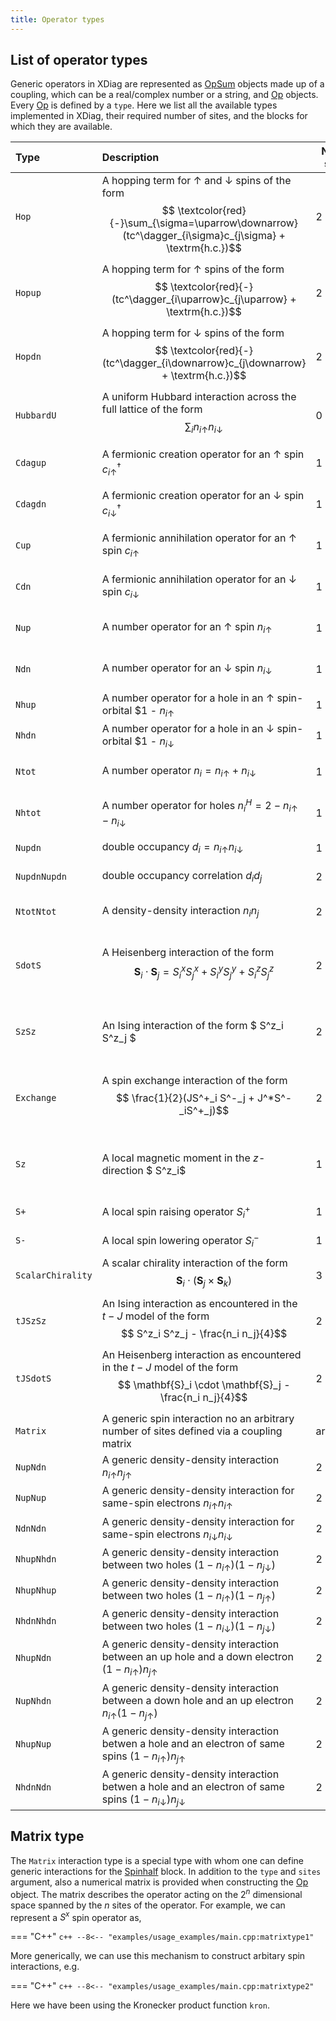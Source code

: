 ```yaml
---
title: Operator types
---
```


## List of operator types

Generic operators in XDiag are represented as [OpSum](opsum.md) objects made up of a coupling, which can be a real/complex number or a string, and [Op](op.md) objects. Every [Op](op.md) is defined by a `type`. Here we list all the available types implemented in XDiag, their required number of sites, and the blocks for which they are available.

| Type              | Description                                                                                                                                                                | No. of sites | Blocks                                                                          |
|:------------------|:---------------------------------------------------------------------------------------------------------------------------------------------------------------------------|--------------|---------------------------------------------------------------------------------|
| `Hop`             | A hopping term for $\uparrow$ and $\downarrow$ spins of the form $$ \textcolor{red}{-}\sum_{\sigma=\uparrow\downarrow} (tc^\dagger_{i\sigma}c_{j\sigma} + \textrm{h.c.})$$ | 2            | tJ, Electron, tJDistributed, ElectronDistributed                                |
| `Hopup`           | A hopping term for $\uparrow$ spins of the form $$ \textcolor{red}{-}(tc^\dagger_{i\uparrow}c_{j\uparrow} + \textrm{h.c.})$$                                               | 2            | tJ, Electron, tJDistributed, ElectronDistributed                                |
| `Hopdn`           | A hopping term for $\downarrow$ spins of the form $$ \textcolor{red}{-}(tc^\dagger_{i\downarrow}c_{j\downarrow} + \textrm{h.c.})$$                                         | 2            | tJ, Electron, tJDistributed, ElectronDistributed                                |
| `HubbardU`        | A uniform Hubbard interaction across the full lattice of the form $$ \sum_i n_{i\uparrow}n_{i\downarrow}$$                                                                 | 0            | Electron, ElectronDistributed                                                   |
| `Cdagup`          | A fermionic creation operator for an $\uparrow$ spin $c^\dagger_{i\uparrow}$                                                                                               | 1            | tJ, Electron, tJDistributed, ElectronDistributed                                |
| `Cdagdn`          | A fermionic creation operator for an $\downarrow$ spin $c^\dagger_{i\downarrow}$                                                                                           | 1            | tJ, Electron, tJDistributed, ElectronDistributed                                |
| `Cup`             | A fermionic annihilation operator for an $\uparrow$ spin $c_{i\uparrow}$                                                                                                   | 1            | tJ, Electron, tJDistributed, ElectronDistributed                                |
| `Cdn`             | A fermionic annihilation operator for an $\downarrow$ spin $c_{i\downarrow}$                                                                                               | 1            | tJ, Electron, tJDistributed, ElectronDistributed                                |
| `Nup`             | A number operator for an $\uparrow$ spin $n_{i\uparrow}$                                                                                                                   | 1            | tJ, Electron, tJDistributed, ElectronDistributed                                |
| `Ndn`             | A number operator for an $\downarrow$ spin $n_{i\downarrow}$                                                                                                               | 1            | tJ, Electron, tJDistributed, ElectronDistributed                                |
| `Nhup`            | A number operator for a hole in an $\uparrow$ spin-orbital $1 - $n_{i\uparrow}$                                                                                            | 1            | Electron                                                                        |
| `Nhdn`            | A number operator for a hole in an $\downarrow$ spin-orbital $1 - $n_{i\downarrow}$                                                                                        | 1            | Electron                                                                        |
| `Ntot`            | A number operator $n_i = n_{i\uparrow} + n_{i\downarrow}$                                                                                                                  | 1            | tJ, Electron, tJDistributed, ElectronDistributed                                |
| `Nhtot`           | A number operator for holes $n^H_i = 2 - n_{i\uparrow} - n_{i\downarrow}$                                                                                                  | 1            | tJ, Electron, tJDistributed, ElectronDistributed                                |
| `Nupdn`           | double occupancy $d_i = n_{i\uparrow} n_{i\downarrow}$                                                                                                                     | 1            | Electron, ElectronDistributed                                                   |
| `NupdnNupdn`      | double occupancy correlation $d_id_j$                                                                                                                                      | 2            | Electron, ElectronDistributed                                                   |
| `NtotNtot`        | A density-density interaction $n_i n_j$                                                                                                                                    | 2            | tJ, Electron, tJDistributed, ElectronDistributed                                |
| `SdotS`           | A Heisenberg interaction of the form $$ \mathbf{S}_i \cdot \mathbf{S}_j = S^x_iS^x_j + S^y_iS^y_j + S^z_iS^z_j$$                                                           | 2            | Spinhalf, tJ, Electron, SpinhalfDistributed, tJDistributed, ElectronDistributed |
| `SzSz`            | An Ising interaction of the form $ S^z_i S^z_j $                                                                                                                           | 2            | Spinhalf, tJ, Electron, SpinhalfDistributed, tJDistributed, ElectronDistributed |
| `Exchange`        | A spin exchange interaction of the form $$ \frac{1}{2}(JS^+_i S^-_j + J^*S^-_iS^+_j)$$                                                                                     | 2            | Spinhalf, tJ, Electron, SpinhalfDistributed, tJDistributed, ElectronDistributed |
| `Sz`              | A local magnetic moment in the $z$-direction $ S^z_i$                                                                                                                      | 1            | Spinhalf, tJ, Electron, SpinhalfDistributed, tJDistributed, ElectronDistributed |
| `S+`              | A local spin raising operator $S^+_i$                                                                                                                                      | 1            | Spinhalf, SpinhalfDistributed                                                   |
| `S-`              | A local spin lowering operator $S^-_i$                                                                                                                                     | 1            | Spinhalf, SpinhalfDistributed                                                   |
| `ScalarChirality` | A scalar chirality interaction of the form $$ \mathbf{S}_i \cdot ( \mathbf{S}_j \times  \mathbf{S}_k)$$                                                                    | 3            | Spinhalf                                                                        |
| `tJSzSz`          | An Ising interaction as encountered in the $t-J$ model of the form $$  S^z_i S^z_j - \frac{n_i n_j}{4}$$                                                                   | 2            | tJ, tJDistributed                                                               |
| `tJSdotS`         | An Heisenberg  interaction as encountered in the $t-J$ model of the form $$  \mathbf{S}_i \cdot \mathbf{S}_j - \frac{n_i n_j}{4}$$                                         | 2            | tJ, tJDistributed                                                               |
| `Matrix`          | A generic spin interaction no an arbitrary number of sites defined via a coupling matrix                                                                                   | arbitrary    | Spinhalf                                                                        |
| `NupNdn`          | A generic density-density interaction $n_{i\uparrow}n_{j\uparrow}$                                                                                                         | 2            | Electron                                                                        |
| `NupNup`          | A generic density-density interaction for same-spin electrons $n_{i\uparrow}n_{i\uparrow}$                                                                                 | 2            | Electron                                                                        |
| `NdnNdn`          | A generic density-density interaction for same-spin electrons $n_{i\downarrow}n_{i\downarrow}$                                                                             | 2            | Electron                                                                        |
| `NhupNhdn`        | A generic density-density interaction between two holes $(1-n_{i\uparrow})(1-n_{j\downarrow})$                                                                             | 2            | Electron                                                                        |
| `NhupNhup`        | A generic density-density interaction between two holes $(1-n_{i\uparrow})(1-n_{j\uparrow})$                                                                               | 2            | Electron                                                                        |
| `NhdnNhdn`        | A generic density-density interaction between two holes $(1-n_{i\downarrow})(1-n_{j\downarrow})$                                                                           | 2            | Electron                                                                        |
| `NhupNdn`         | A generic density-density interaction between an up hole and a down electron $(1-n_{i\uparrow})n_{j\uparrow}$                                                              | 2            | Electron                                                                        |
| `NupNhdn`         | A generic density-density interaction between a down hole and an up electron $n_{i\uparrow}(1-n_{j\uparrow})$                                                              | 2            | Electron                                                                        |
| `NhupNup`         | A generic density-density interaction betwen a hole and an electron of same spins $(1-n_{i\uparrow})n_{j\uparrow}$                                                         | 2            | Electron                                                                        |
| `NhdnNdn`         | A generic density-density interaction betwen a hole and an electron of same spins $(1-n_{i\downarrow})n_{j\downarrow}$                                                     | 2            | Electron                                                                        |


## Matrix type

The `Matrix` interaction type is a special type with whom one can define generic interactions for the [Spinhalf](../blocks/spinhalf.md) block. In addition to the `type` and `sites` argument, also a numerical matrix is provided when constructing the [Op](op.md) object. The matrix describes the operator acting on the $2^n$ dimensional space spanned by the $n$ sites of the operator. For example, we can represent a $S^x$ spin operator as,

=== "C++"
	```c++
	--8<-- "examples/usage_examples/main.cpp:matrixtype1"
	```
	
More generically, we can use this mechanism to construct arbitary spin interactions, e.g.	

=== "C++"
	```c++
	--8<-- "examples/usage_examples/main.cpp:matrixtype2"
	```

Here we have been using the Kronecker product function `kron`.
